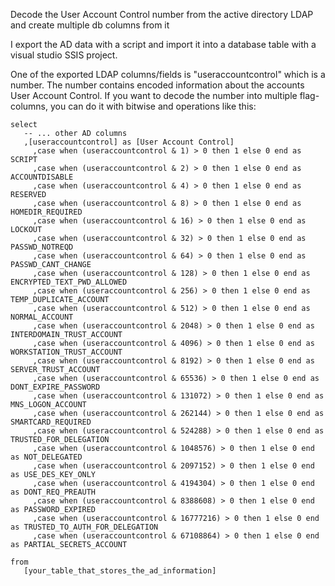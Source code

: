 
Decode the User Account Control number from the active directory LDAP and create multiple db columns from it


I export the AD data with a script and import it into a database table with a visual studio SSIS project.

One of the exported LDAP columns/fields is "useraccountcontrol" which is a number. The number contains encoded information about the accounts User Account Control. If you want to decode the number into multiple flag-columns, you can do it with bitwise and operations like this:

```
select
   -- ... other AD columns 
   ,[useraccountcontrol] as [User Account Control]
	 ,case when (useraccountcontrol & 1) > 0 then 1 else 0 end as SCRIPT
	 ,case when (useraccountcontrol & 2) > 0 then 1 else 0 end as ACCOUNTDISABLE
	 ,case when (useraccountcontrol & 4) > 0 then 1 else 0 end as RESERVED
	 ,case when (useraccountcontrol & 8) > 0 then 1 else 0 end as HOMEDIR_REQUIRED
	 ,case when (useraccountcontrol & 16) > 0 then 1 else 0 end as LOCKOUT
	 ,case when (useraccountcontrol & 32) > 0 then 1 else 0 end as PASSWD_NOTREQD
	 ,case when (useraccountcontrol & 64) > 0 then 1 else 0 end as PASSWD_CANT_CHANGE
	 ,case when (useraccountcontrol & 128) > 0 then 1 else 0 end as ENCRYPTED_TEXT_PWD_ALLOWED
	 ,case when (useraccountcontrol & 256) > 0 then 1 else 0 end as TEMP_DUPLICATE_ACCOUNT
	 ,case when (useraccountcontrol & 512) > 0 then 1 else 0 end as NORMAL_ACCOUNT
	 ,case when (useraccountcontrol & 2048) > 0 then 1 else 0 end as INTERDOMAIN_TRUST_ACCOUNT
	 ,case when (useraccountcontrol & 4096) > 0 then 1 else 0 end as WORKSTATION_TRUST_ACCOUNT
	 ,case when (useraccountcontrol & 8192) > 0 then 1 else 0 end as SERVER_TRUST_ACCOUNT
	 ,case when (useraccountcontrol & 65536) > 0 then 1 else 0 end as DONT_EXPIRE_PASSWORD
	 ,case when (useraccountcontrol & 131072) > 0 then 1 else 0 end as MNS_LOGON_ACCOUNT
	 ,case when (useraccountcontrol & 262144) > 0 then 1 else 0 end as SMARTCARD_REQUIRED
	 ,case when (useraccountcontrol & 524288) > 0 then 1 else 0 end as TRUSTED_FOR_DELEGATION
	 ,case when (useraccountcontrol & 1048576) > 0 then 1 else 0 end as NOT_DELEGATED
	 ,case when (useraccountcontrol & 2097152) > 0 then 1 else 0 end as USE_DES_KEY_ONLY
	 ,case when (useraccountcontrol & 4194304) > 0 then 1 else 0 end as DONT_REQ_PREAUTH
	 ,case when (useraccountcontrol & 8388608) > 0 then 1 else 0 end as PASSWORD_EXPIRED
	 ,case when (useraccountcontrol & 16777216) > 0 then 1 else 0 end as TRUSTED_TO_AUTH_FOR_DELEGATION
	 ,case when (useraccountcontrol & 67108864) > 0 then 1 else 0 end as PARTIAL_SECRETS_ACCOUNT

from
   [your_table_that_stores_the_ad_information]

```
